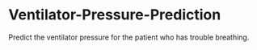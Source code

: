 # Ventilator-Pressure-Prediction
Predict the ventilator pressure for the patient who has trouble breathing.
